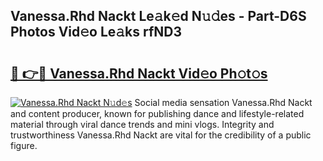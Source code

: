 ## Vanessa.Rhd Nackt Le𝚊k𝚎d N𝚞𝚍es - Part-D6S Photos Vid𝚎o Le𝚊ks rfND3

# <h2><a href="http://fb27099.evod.top/?m=Vanessa.Rhd+Nackt">🔗 👉🔴 Vanessa.Rhd Nackt Vid𝚎o Ph𝚘t𝚘s</a></h2>

[![Vanessa.Rhd Nackt N𝚞d𝚎s](https://i.imgur.com/8V9OHl7.gif)](http://fb27099.evod.top/?m=Vanessa.Rhd+Nackt)
Social media sensation Vanessa.Rhd Nackt and content producer, known for publishing dance and lifestyle-related material through viral dance trends and mini vlogs. Integrity and trustworthiness Vanessa.Rhd Nackt are vital for the credibility of a public figure. 
